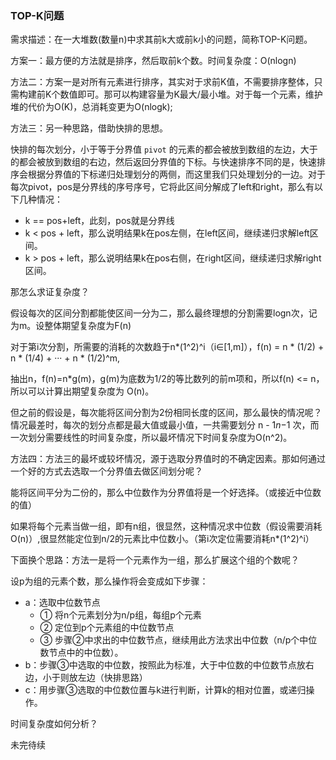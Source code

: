### **TOP-K问题**

需求描述：在一大堆数(数量n)中求其前k大或前k小的问题，简称TOP-K问题。

方案一：最方便的方法就是排序，然后取前k个数。时间复杂度：O(nlogn)

方法二：方案一是对所有元素进行排序，其实对于求前K值，不需要排序整体，只需构建前K个数值即可。那可以构建容量为K最大/最小堆。对于每一个元素，维护堆的代价为O(K)，总消耗变更为O(nlogk);

方法三：另一种思路，借助快排的思想。

快排的每次划分，小于等于分界值 `pivot` 的元素的都会被放到数组的左边，大于的都会被放到数组的右边，然后返回分界值的下标。与快速排序不同的是，快速排序会根据分界值的下标递归处理划分的两侧，而这里我们只处理划分的一边。对于每次pivot，pos是分界线的序号序号，它将此区间分解成了left和right，那么有以下几种情况：

- k == pos+left，此刻，pos就是分界线
- k < pos + left，那么说明结果k在pos左侧，在left区间，继续递归求解left区间。
- k > pos + left，那么说明结果k在pos右侧，在right区间，继续递归求解right区间。

那怎么求证复杂度？

假设每次的区间分割都能使区间一分为二，那么最终理想的分割需要logn次，记为m。设整体期望复杂度为F(n)

对于第i次分割，所需要的消耗的次数趋于n*(1^2)^i（i∈[1,m]），f(n) = n * (1/2) + n * (1/4) + ··· + n * (1/2)^m,

抽出n，f(n)=n*g(m)，g(m)为底数为1/2的等比数列的前m项和，所以f(n) <= n，所以可以计算出期望复杂度为 O(n)。

但之前的假设是，每次能将区间分割为2份相同长度的区间，那么最快的情况呢？情况最差时，每次的划分点都是最大值或最小值，一共需要划分 n - 1*n*−1 次，而一次划分需要线性的时间复杂度，所以最坏情况下时间复杂度为O(n^2)。

方法四：方法三的最坏或较坏情况，源于选取分界值时的不确定因素。那如何通过一个好的方式去选取一个分界值去做区间划分呢？

能将区间平分为二份的，那么中位数作为分界值将是一个好选择。（或接近中位数的值）

如果将每个元素当做一组，即有n组，很显然，这种情况求中位数（假设需要消耗O(n)）,很显然能定位到n/2的元素比中位数小。（第i次定位需要消耗n*(1^2)^i）

下面换个思路：方法一是将一个元素作为一组，那么扩展这个组的个数呢？

设p为组的元素个数，那么操作将会变成如下步骤：

- a：选取中位数节点
  - ① 将n个元素划分为n/p组，每组p个元素
  - ② 定位到p个元素组的中位数节点
  - ③ 步骤②中求出的中位数节点，继续用此方法求出中位数（n/p个中位数节点中的中位数）。
- b：步骤③中选取的中位数，按照此为标准，大于中位数的中位数节点放右边，小于则放左边（快排思路）
- c：用步骤③选取的中位数位置与k进行判断，计算k的相对位置，或递归操作。

时间复杂度如何分析？

未完待续
